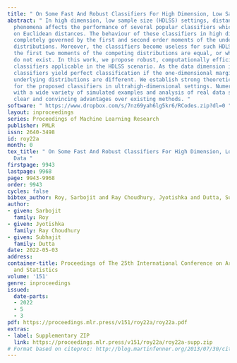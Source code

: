 ```yaml
---
title: " On Some Fast And Robust Classifiers For High Dimension, Low Sample Size Data "
abstract: " In high dimension, low sample size (HDLSS) settings, distance concentration
  phenomena affects the performance of several popular classifiers which are based
  on Euclidean distances. The behaviour of these classifiers in high dimensions is
  completely governed by the first and second order moments of the underlying class
  distributions. Moreover, the classifiers become useless for such HDLSS data when
  the first two moments of the competing distributions are equal, or when the moments
  do not exist. In this work, we propose robust, computationally efficient and tuning-free
  classifiers applicable in the HDLSS scenario. As the data dimension increases, these
  classifiers yield perfect classification if the one-dimensional marginals of the
  underlying distributions are different. We establish strong theoretical properties
  for the proposed classifiers in ultrahigh-dimensional settings. Numerical experiments
  with a wide variety of simulated examples and analysis of real data sets exhibit
  clear and convincing advantages over existing methods. "
software: " https://www.dropbox.com/s/7nz69yah6lg5kr6/RCodes.zip?dl=0 "
layout: inproceedings
series: Proceedings of Machine Learning Research
publisher: PMLR
issn: 2640-3498
id: roy22a
month: 0
tex_title: " On Some Fast And Robust Classifiers For High Dimension, Low Sample Size
  Data "
firstpage: 9943
lastpage: 9968
page: 9943-9968
order: 9943
cycles: false
bibtex_author: Roy, Sarbojit and Ray Choudhury, Jyotishka and Dutta, Subhajit
author:
- given: Sarbojit
  family: Roy
- given: Jyotishka
  family: Ray Choudhury
- given: Subhajit
  family: Dutta
date: 2022-05-03
address:
container-title: Proceedings of The 25th International Conference on Artificial Intelligence
  and Statistics
volume: '151'
genre: inproceedings
issued:
  date-parts:
  - 2022
  - 5
  - 3
pdf: https://proceedings.mlr.press/v151/roy22a/roy22a.pdf
extras:
- label: Supplementary ZIP
  link: https://proceedings.mlr.press/v151/roy22a/roy22a-supp.zip
# Format based on citeproc: http://blog.martinfenner.org/2013/07/30/citeproc-yaml-for-bibliographies/
---
```

